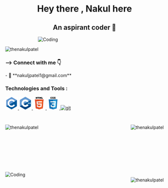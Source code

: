 <h1 align="center">Hey there , Nakul here</h1>
<h2 align="center">An aspirant coder 🎯</h2>

<img align="right" alt="Coding" width="400"  src="https://4kwallpapers.com/images/walls/thumbs_3t/13642.png">
<br>
<p align="left"> <img src="https://komarev.com/ghpvc/?username=thenakulpatel&label=Profile%20views&color=red&style=flat" alt="thenakulpatel" /> </p>
<h3 align="left">--> Connect with me 👇 </h3>
- 📩 **nakuljpatel1@gmail.com**
 </p>

<p align="left">
</p>
<h3 align="left">Technologies and Tools : </h3>
<p align="left"><a href="https://www.cprogramming.com/" target="_blank" rel="noreferrer"> <img src="https://raw.githubusercontent.com/devicons/devicon/master/icons/c/c-original.svg" alt="c" width="40" height="40"/> </a><a href="https://www.w3schools.com/cpp/" target="_blank" rel="noreferrer"> <img src="https://raw.githubusercontent.com/devicons/devicon/master/icons/cplusplus/cplusplus-original.svg" alt="cplusplus" width="40" height="40"/> </a>
<a href="https://www.w3.org/html/" target="_blank" rel="noreferrer"> <img src="https://raw.githubusercontent.com/devicons/devicon/master/icons/html5/html5-original-wordmark.svg" alt="html5" width="40" height="40"/> </a> <a href="https://www.w3schools.com/css/" target="_blank" rel="noreferrer"> <img src="https://raw.githubusercontent.com/devicons/devicon/master/icons/css3/css3-original-wordmark.svg" alt="css3" width="40" height="40"/> </a> 
 <a href="https://git-scm.com/" target="_blank" rel="noreferrer"> <img src="https://www.vectorlogo.zone/logos/git-scm/git-scm-icon.svg" alt="git" width="40" height="40"/> </a>
  
 <!-- <a href="https://github.com/" target"_blank" rel="noreferrer"> <img src="https://github.githubassets.com/assets/GitHub-Mark-ea2971cee799.png" alt="github" width="40" height="40"/></a>
  -->
  </p>
  <br>
<p><img align="left" src="https://github-readme-stats.vercel.app/api/top-langs?username=thenakulpatel&show_icons=true&locale=en&layout=compact" alt="thenakulpatel" /></p>
<p>&nbsp;<img align="right" height="150" src="https://github-readme-stats.vercel.app/api?username=thenakulpatel&show_icons=true&locale=en" alt="thenakulpatel" /></p>
<br><br><br><br>
<img align="left" alt="Coding" width="400"  src="https://4kwallpapers.com/images/walls/thumbs_3t/13660.png">
<p><img align="right" src="https://github-readme-streak-stats.herokuapp.com/?user=thenakulpatel&" alt="thenakulpatel" /></p>
<br>
